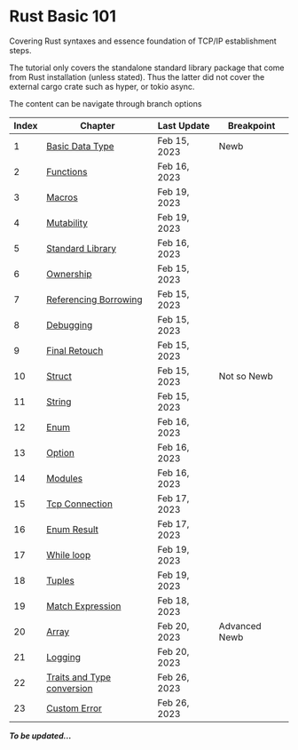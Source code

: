 # Rust Basic 101

Covering Rust syntaxes and essence foundation of TCP/IP establishment steps.

The tutorial only covers the standalone standard library package that come from Rust installation (unless stated).
Thus the latter did not cover the external cargo crate such as hyper, or tokio async.

The content can be navigate through branch options

| Index | Chapter                                                                            | Last Update  | Breakpoint    |
| ----- | ---------------------------------------------------------------------------------- | ------------ | ------------- |
| 1     | [Basic Data Type](https://github.com/CeailO/rust-basic-101/tree/01/src)            | Feb 15, 2023 | Newb          |
| 2     | [Functions](https://github.com/CeailO/rust-basic-101/tree/02/src)                  | Feb 16, 2023 |               |
| 3     | [Macros](https://github.com/CeailO/rust-basic-101/tree/03/src)                     | Feb 19, 2023 |               |
| 4     | [Mutability](https://github.com/CeailO/rust-basic-101/tree/04/src)                 | Feb 19, 2023 |               |
| 5     | [Standard Library](https://github.com/CeailO/rust-basic-101/tree/05/src)           | Feb 16, 2023 |               |
| 6     | [Ownership](https://github.com/CeailO/rust-basic-101/tree/06/src)                  | Feb 15, 2023 |               |
| 7     | [Referencing Borrowing](https://github.com/CeailO/rust-basic-101/tree/07/src)      | Feb 15, 2023 |               |
| 8     | [Debugging](https://github.com/CeailO/rust-basic-101/tree/08/src)                  | Feb 15, 2023 |               |
| 9     | [Final Retouch](https://github.com/CeailO/rust-basic-101/tree/09/src)              | Feb 15, 2023 |               |
| 10    | [Struct](https://github.com/CeailO/rust-basic-101/tree/10/src)                     | Feb 15, 2023 | Not so Newb   |
| 11    | [String](https://github.com/CeailO/rust-basic-101/tree/11/src)                     | Feb 15, 2023 |               |
| 12    | [Enum](https://github.com/CeailO/rust-basic-101/tree/12/src)                       | Feb 16, 2023 |               |
| 13    | [Option](https://github.com/CeailO/rust-basic-101/tree/13/src)                     | Feb 16, 2023 |               |
| 14    | [Modules](https://github.com/CeailO/rust-basic-101/tree/14/src)                    | Feb 16, 2023 |               |
| 15    | [Tcp Connection](https://github.com/CeailO/rust-basic-101/tree/15/src)             | Feb 17, 2023 |               |
| 16    | [Enum Result](https://github.com/CeailO/rust-basic-101/tree/16/src)                | Feb 17, 2023 |               |
| 17    | [While loop](https://github.com/CeailO/rust-basic-101/tree/17/src)                 | Feb 19, 2023 |               |
| 18    | [Tuples](https://github.com/CeailO/rust-basic-101/tree/18/src)                     | Feb 19, 2023 |               |
| 19    | [Match Expression](https://github.com/CeailO/rust-basic-101/tree/19/src)           | Feb 18, 2023 |               |
| 20    | [Array](https://github.com/CeailO/rust-basic-101/tree/20/src)                      | Feb 20, 2023 | Advanced Newb |
| 21    | [Logging](https://github.com/CeailO/rust-basic-101/tree/21/src)                    | Feb 20, 2023 |               |
| 22    | [Traits and Type conversion](https://github.com/CeailO/rust-basic-101/tree/22/src) | Feb 26, 2023 |               |
| 23    | [Custom Error](https://github.com/CeailO/rust-basic-101/tree/23/src)               | Feb 26, 2023 |               |

**_To be updated..._**
